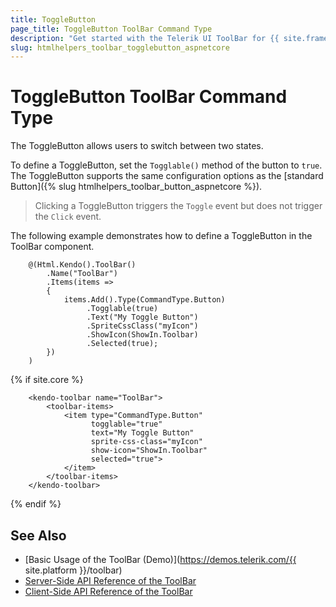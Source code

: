 ```yaml
---
title: ToggleButton
page_title: ToggleButton ToolBar Command Type
description: "Get started with the Telerik UI ToolBar for {{ site.framework }} and learn how to configure and use the ToggleButton command type."
slug: htmlhelpers_toolbar_togglebutton_aspnetcore
---
```


# ToggleButton ToolBar Command Type

The ToggleButton allows users to switch between two states.

To define a ToggleButton, set the `Togglable()` method of the button to `true`. The ToggleButton supports the same configuration options as the [standard Button]({% slug htmlhelpers_toolbar_button_aspnetcore %}).

> Clicking a ToggleButton triggers the `Toggle` event but does not trigger the `Click` event.

The following example demonstrates how to define a ToggleButton in the ToolBar component.

```HtmlHelper
    @(Html.Kendo().ToolBar()
        .Name("ToolBar")
        .Items(items =>
        {
            items.Add().Type(CommandType.Button)
                 .Togglable(true)
                 .Text("My Toggle Button")
                 .SpriteCssClass("myIcon")
                 .ShowIcon(ShowIn.Toolbar)
                 .Selected(true);
        })
    )
```
{% if site.core %}
```TagHelper
    <kendo-toolbar name="ToolBar">
        <toolbar-items>
            <item type="CommandType.Button"
                  togglable="true"
                  text="My Toggle Button"
                  sprite-css-class="myIcon" 
                  show-icon="ShowIn.Toolbar" 
                  selected="true">
            </item>
        </toolbar-items>
    </kendo-toolbar>
```
{% endif %}

## See Also

* [Basic Usage of the ToolBar (Demo)](https://demos.telerik.com/{{ site.platform }}/toolbar)
* [Server-Side API Reference of the ToolBar](/api/toolbar)
* [Client-Side API Reference of the ToolBar](/api/javascript/ui/toolbar)
